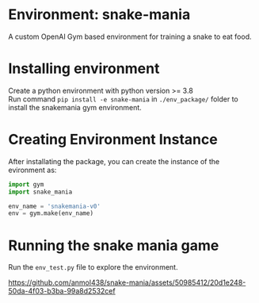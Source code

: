 
# Environment: snake-mania
A custom OpenAI Gym based environment for training a snake to eat food.

# Installing environment
Create a python environment with python version >= 3.8  
Run command <code>pip install -e snake-mania</code> in <code>./env_package/</code> folder to install the snakemania gym environment.

# Creating Environment Instance
After installating the package, you can create the instance of the evironment as:
```python
import gym
import snake_mania

env_name = 'snakemania-v0'
env = gym.make(env_name)
```

# Running the snake mania game

Run the <code>env_test.py</code> file to explore the environment.  

https://github.com/anmol438/snake-mania/assets/50985412/20d1e248-50da-4f03-b3ba-99a8d2532cef

